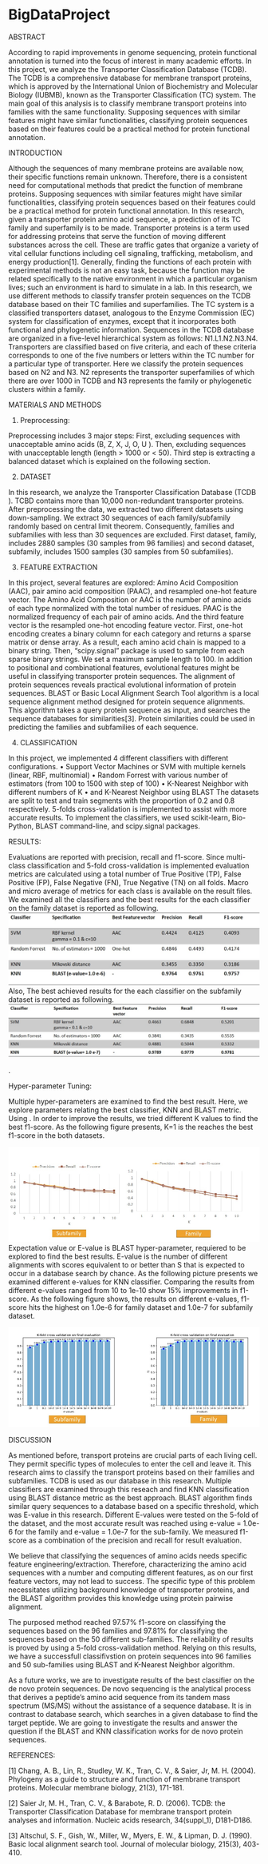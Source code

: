 # BigDataProject
ABSTRACT

According to rapid improvements in genome sequencing, protein functional annotation is turned into the focus of interest in many academic efforts. In this project, we analyze the Transporter Classification Database (TCDB). The TCDB is a comprehensive database for membrane transport proteins, which is approved by the International Union of Biochemistry and Molecular Biology (IUBMB), known as the Transporter Classification (TC) system. The main goal of this analysis is to classify membrane transport proteins into families with the same functionality. Supposing sequences with similar features might have similar functionalities, classifying protein sequences based on their features could be a practical method for protein functional annotation.


INTRODUCTION


Although the sequences of many membrane proteins are available now, their specific functions remain unknown. Therefore, there is a consistent need for computational methods that predict the function of membrane proteins. Supposing sequences with similar features might have similar functionalities, classifying protein sequences based on their features could be a practical method for protein functional annotation. In this research, given a transporter protein amino acid sequence, a prediction of its TC family and superfamily is to be made.
Transporter proteins is a term used for addressing proteins that serve the function of moving different substances across the cell. These are traffic gates that organize a variety of vital cellular functions including cell signaling, trafficking, metabolism, and energy production[1]. Generally, finding the functions of each protein with experimental methods is not an easy task, because the function may be related specifically to the native environment in which a particular organism lives; such an environment is hard to simulate in a lab.  In this research, we use different methods to classify transfer protein sequences on the TCDB database based on their TC families and superfamilies. 
The TC system is a classified transporters dataset, analogous to the Enzyme Commission (EC) system for classification of enzymes, except that it incorporates both functional and phylogenetic information. Sequences in the TCDB database are organized in a five-level hierarchical system as follows: N1.L1.N2.N3.N4. Transporters are classified based on five criteria, and each of these criteria corresponds to one of the five numbers or letters within the TC number for a particular type of transporter. Here we classify the protein sequences based on N2 and N3. N2 represents the transporter superfamilies of which there are over 1000 in TCDB and N3 represents the family or phylogenetic clusters within a family.


MATERIALS AND METHODS

1.	Preprocessing:


Preprocessing includes 3 major steps: First, excluding sequences with unacceptable amino acids (B, Z, X, J, O, U ). Then, excluding sequences with unacceptable length (length > 1000 or < 50). Third step is extracting a balanced dataset which is explained on the following section. 



2.	DATASET


In this research, we analyze the Transporter Classification Database (TCDB ). TCBD contains more than 10,000 non-redundant transporter proteins. After preprocessing the data, we extracted two different datasets using down-sampling. We extract 30 sequences of each family/subfamily randomly based on central limit theorem. Consequently, families and subfamilies with less than 30 sequences are excluded. First dataset, family, includes 2880 samples (30 samples from 96 families) and second dataset, subfamily, includes 1500 samples (30 samples from 50 subfamilies).

3.	 FEATURE EXTRACTION


In this project, several features are explored: Amino Acid Composition (AAC), pair amino acid composition (PAAC), and resampled one-hot feature vector. The Amino Acid Composition or AAC is the number of amino acids of each type normalized with the total number of residues. PAAC is the normalized frequency of each pair of amino acids. And the third feature vector is the resampled one-hot encoding feature vector. First, one-hot encoding creates a binary column for each category and returns a sparse matrix or dense array. As a result, each amino acid chain is mapped to a binary string. Then, “scipy.signal” package is used to sample from each sparse binary strings. We set a maximum sample length to 100.
In addition to positional and combinational features, evolutional features might be useful in classifying transporter protein sequences. The alignment of protein sequences reveals practical evolutional information of protein sequences. BLAST or Basic Local Alignment Search Tool algorithm is a local sequence alignment method designed for protein sequence alignments. This algorithm takes a query protein sequence as input, and searches the sequence databases for similarities[3]. Protein similarities could be used in predicting the families and subfamilies of each sequence.   

4.	 CLASSIFICATION


In this project, we implemented 4 different classifiers with different configurations. 
   •	Support Vector Machines or SVM with multiple kernels (linear, RBF, multinomial)
   •	Random Forrest with various number of estimators (from 100 to 1500 with step of 100)
   •	K-Nearest Neighbor with different numbers of K
   •	and K-Nearest Neighbor using BLAST
 The datasets are split to test and train segments with the proportion of 0.2 and 0.8 respectively. 5-folds cross-validation is implemented to assist with more accurate results. To implement the classifiers, we used scikit-learn, Bio-Python, BLAST command-line, and scipy.signal packages.

RESULTS:


Evaluations are reported with precision, recall and f1-score. Since multi-class classification and 5-fold cross-validation is implemented evaluation metrics are calculated using a total number of True Positive (TP), False Positive (FP), False Negative (FN), True Negative (TN) on all folds. Macro and micro average of metrics for each class is available on the result files. We examined all the classifiers and the best results for the each classifier on the family dataset is reported as following.
![](images/family-results.jpg)
Also, The best achieved results for the each classifier on the subfamily dataset is reported as following. 
![](images/subfamily-results.jpg)

. 

Hyper-parameter Tuning:


Multiple hyper-parameters are examined to find the best result. Here, we explore parameters relating the best classifier, KNN and BLAST metric. Using . In order to improve the results, we tried different K values to find the best f1-score. As the following figure  presents, K=1 is the reaches the best f1-score in the both datasets. 


![](images/k.jpg)
Expectation value or E-value is BLAST hyper-parameter, requiered to be explored to find the best results. E-value is the number of different alignments with scores equivalent to or better than S that is expected to occur in a database search by chance. As the following picture presents we examined different e-values for KNN classifier. Comparing the results from different e-values ranged from 10 to 1e-10 show 15% improvements in f1-score.  As the following figure shows, the results on different e-values, f1-score hits the highest on 1.0e-6 for family dataset and 1.0e-7 for subfamily dataset.

![](images/e-value.jpg)

DISCUSSION


As mentioned before, transport proteins are crucial parts of each living cell. They permit specific types of molecules to enter the cell and leave it. This research aims to classify the transport proteins based on their families and subfamilies. TCDB is used as our  database in this research. Multiple classifiers are examined through this reseach and find KNN classification using BLAST distance metric as the best approach. BLAST algorithm finds similar query sequences to a database based on a specific threshold, which was E-value in this research. Different E-values were tested on the 5-fold of the dataset, and the most accurate result was reached using e-value = 1.0e-6 for the family and e-value = 1.0e-7 for the sub-family. We measured f1-score as a combination of the precision and recall for result evaluation.



We believe that classifying the sequences of amino acids needs specific feature engineering/extraction. Therefore, characterizing the amino acid sequences with a number and computing different features, as on our first feature vectors, may not lead to success. The specific type of this problem necessitates utilizing background knowledge of transporter proteins, and the BLAST algorithm provides this knowledge using protein pairwise alignment. 

The purposed method reached 97.57% f1-score on classifying the sequences based on the 96 families and 97.81% for classifying the sequences based on the 50 different sub-families. The reliability of results is proved by using a 5-fold cross-validation method.
Relying on this results, we have a successfull classifivstion on protein sequences into 96 families and 50 sub-families using BLAST and K-Nearest Neighbor algorithm. 

As a future works, we are to investigate results of the best classifier on the de novo protein sequences. De novo sequencing is the analytical process that derives a peptide’s amino acid sequence from its tandem mass spectrum (MS/MS) without the assistance of a sequence database. It is in contrast to database search, which searches in a given database to find the target peptide. We are going to investigate the results and answer the question if the BLAST and KNN classification works for de novo protein sequences. 



REFERENCES:


[1] Chang, A. B., Lin, R., Studley, W. K., Tran, C. V., & Saier, Jr, M. H. (2004). Phylogeny as a guide to structure and function of membrane transport proteins. Molecular membrane biology, 21(3), 171-181.

[2] Saier Jr, M. H., Tran, C. V., & Barabote, R. D. (2006). TCDB: the Transporter Classification Database for membrane transport protein analyses and information. Nucleic acids research, 34(suppl_1), D181-D186.

[3] Altschul, S. F., Gish, W., Miller, W., Myers, E. W., & Lipman, D. J. (1990). Basic local alignment search tool. Journal of molecular biology, 215(3), 403-410.



